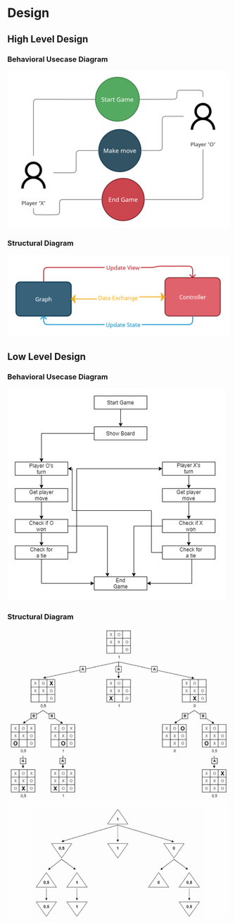 # Design

## High Level Design 

### Behavioral Usecase Diagram

![Architecture](https://github.com/Sameer079/Mini_Project/blob/master/6_Images/usecase%20HL.png?raw=true)

### Structural Diagram

![Architecture](https://github.com/Sameer079/Mini_Project/blob/master/6_Images/high%20level%20structural.png?raw=true)

## Low Level Design 

### Behavioral Usecase Diagram

![Architecture](https://github.com/Sameer079/Mini_Project/blob/master/6_Images/structural%20HL.png?raw=true)

### Structural Diagram

![Architecture](https://github.com/Sameer079/Mini_Project/blob/master/6_Images/Structure.png?raw=true)


